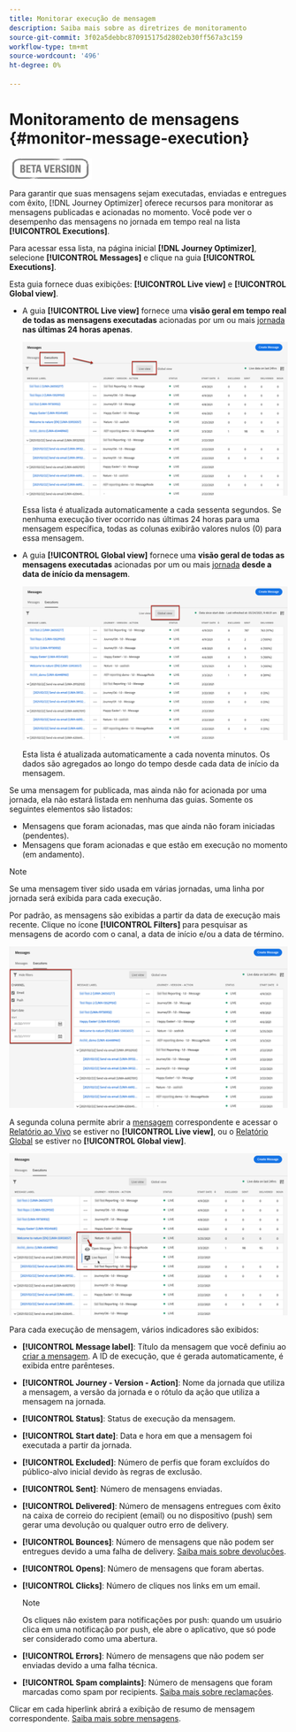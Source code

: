 ```yaml
---
title: Monitorar execução de mensagem
description: Saiba mais sobre as diretrizes de monitoramento
source-git-commit: 3f02a5debbc870915175d2802eb30ff567a3c159
workflow-type: tm+mt
source-wordcount: '496'
ht-degree: 0%

---
```


# Monitoramento de mensagens {#monitor-message-execution}

![](assets/do-not-localize/badge.png)

Para garantir que suas mensagens sejam executadas, enviadas e entregues com êxito, [!DNL Journey Optimizer] oferece recursos para monitorar as mensagens publicadas e acionadas no momento. Você pode ver o desempenho das mensagens no jornada <!--and APIs--> em tempo real na lista **[!UICONTROL Executions]**.

Para acessar essa lista, na página inicial **[!DNL Journey Optimizer]**, selecione **[!UICONTROL Messages]** e clique na guia **[!UICONTROL Executions]**.

Esta guia fornece duas exibições: **[!UICONTROL Live view]** e **[!UICONTROL Global view]**.

* A guia **[!UICONTROL Live view]** fornece uma **visão geral em tempo real de todas as mensagens executadas** acionadas por um ou mais [jornada](building-journeys/journey.md) **nas últimas 24 horas apenas**.

   ![](assets/message-execution-tab-live.png)

   Essa lista é atualizada automaticamente a cada sessenta segundos. Se nenhuma execução tiver ocorrido nas últimas 24 horas para uma mensagem específica, todas as colunas exibirão valores nulos (0) para essa mensagem.

* A guia **[!UICONTROL Global view]** fornece uma **visão geral de todas as mensagens executadas** acionadas por um ou mais [jornada](building-journeys/journey.md) **desde a data de início da mensagem**.

   ![](assets/message-execution-tab-global.png)

   Esta lista é atualizada automaticamente a cada noventa minutos. Os dados são agregados ao longo do tempo desde cada data de início da mensagem.

Se uma mensagem for publicada, mas ainda não for acionada por uma jornada, ela não estará listada em nenhuma das guias. Somente os seguintes elementos são listados:
* Mensagens que foram acionadas, mas que ainda não foram iniciadas (pendentes).
* Mensagens que foram acionadas e que estão em execução no momento (em andamento).

<!--For multichannel messages, one row per channel is displayed for each message. STILL VALID? looks like NOT-->

>[!NOTE]
>
>Se uma mensagem tiver sido usada em várias jornadas, uma linha por jornada será exibida para cada execução.

<!--![](assets/message-execution-multichannel.png)-->

<!--If a message has been used in several journeys, the **[!UICONTROL Source]** column displays **[!UICONTROL Multiple]**.-->

Por padrão, as mensagens são exibidas a partir da data de execução mais recente. Clique no ícone **[!UICONTROL Filters]** para pesquisar as mensagens de acordo com o canal, a data de início e/ou a data de término.

![](assets/message-execution-tab-filters.png)

A <!--**[!UICONTROL Quick action]**-->segunda coluna permite abrir a [mensagem](create-message.md) correspondente e acessar o [Relatório ao Vivo](reports/live-report.md) se estiver no **[!UICONTROL Live view]**, ou o [Relatório Global](reports/global-report.md) se estiver no **[!UICONTROL Global view]**.

![](assets/message-execution-open-live-report.png)

Para cada execução de mensagem, vários indicadores são exibidos:

* **[!UICONTROL Message label]**: Título da mensagem que você definiu ao  [criar a mensagem](create-message.md). A ID de execução, que é gerada automaticamente, é exibida entre parênteses.

   <!--**[!UICONTROL Execution ID]**: Automatically generated identifier.
  **[!UICONTROL Source]**: Name of the journey leveraging that message.-->

* **[!UICONTROL Journey - Version - Action]**: Nome da jornada que utiliza a mensagem, a versão da jornada e o rótulo da ação que utiliza a mensagem na jornada.

* **[!UICONTROL Status]**: Status de execução da mensagem.  <!--List all the possible statuses? For now only Live status? The user cannot stop or cancel the execution. TBC by Fred-->

* **[!UICONTROL Start date]**: Data e hora em que a mensagem foi executada a partir da jornada.

   <!--Targeted: Number of targeted profiles for each message execution. To come?-->

* **[!UICONTROL Excluded]**: Número de perfis que foram excluídos do público-alvo inicial devido às regras de exclusão.

* **[!UICONTROL Sent]**: Número de mensagens enviadas.

* **[!UICONTROL Delivered]**: Número de mensagens entregues com êxito na caixa de correio do recipient (email) ou no dispositivo (push) sem gerar uma devolução ou qualquer outro erro de delivery.

* **[!UICONTROL Bounces]**: Número de mensagens que não podem ser entregues devido a uma falha de delivery. [Saiba mais sobre devoluções](suppression-list.md).

* **[!UICONTROL Opens]**: Número de mensagens que foram abertas.

* **[!UICONTROL Clicks]**: Número de cliques nos links em um email.

   >[!NOTE]
   >
   >Os cliques não existem para notificações por push: quando um usuário clica em uma notificação por push, ele abre o aplicativo, que só pode ser considerado como uma abertura.

* **[!UICONTROL Errors]**: Número de mensagens que não podem ser enviadas devido a uma falha técnica.

* **[!UICONTROL Spam complaints]**: Número de mensagens que foram marcadas como spam por recipients. [Saiba mais sobre reclamações](https://experienceleague.adobe.com/docs/deliverability-learn/deliverability-best-practice-guide/metrics-for-deliverability/complaints.html#metrics-for-deliverability).

Clicar em cada hiperlink abrirá a exibição de resumo de mensagem correspondente. [Saiba mais sobre mensagens](create-message.md).
